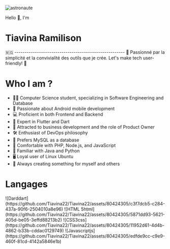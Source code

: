 
![astronaute](https://github.com/Tiavina22/Tiavina22/assets/80424305/37b1e0af-0ca0-4b0d-8975-2b9a7d285f8d)

  Hello 👋, I'm <h1>Tiavina Ramilison</h1>🇲🇬
                    ------------------------------------------------------
🌟 Passionné par la simplicité et la convivialité des outils que je crée. Let's make tech user-friendly! 🚀

<h1>Who I am ?</h1>

 * 👨‍💻 Computer Science student, specializing in Software Engineering and Database
 * 📱 Passionate about Android mobile development
 * 💻 Proficient in both Frontend and Backend
 * 🚀 Expert in Flutter and Dart
 * 💼 Attracted to business development and the role of Product Owner
 * 🛠️ Enthusiast of DevOps philosophy
 * 🐘 Prefers MySQL as a database
 * 🔧 Comfortable with PHP, Node.js, and JavaScript
 * 🐍 Familiar with Java and Python
 * 🖥️ Loyal user of Linux Ubuntu
 * 🌱 Always creating something for myself and others

<h1>Langages</h1>
![Darddart](https://github.com/Tiavina22/Tiavina22/assets/80424305/c3f7dcb5-c284-437a-90f6-2504010a8e96)
![HTML 5html](https://github.com/Tiavina22/Tiavina22/assets/80424305/5871dd93-5621-405d-be05-3effd88213b2)
![CSS3css](https://github.com/Tiavina22/Tiavina22/assets/80424305/11952d61-4d4b-4862-b33b-cddac0129749)
![Javascriptjs](https://github.com/Tiavina22/Tiavina22/assets/80424305/edfde9cc-c9e9-460f-81cd-4142a5846e1b)
